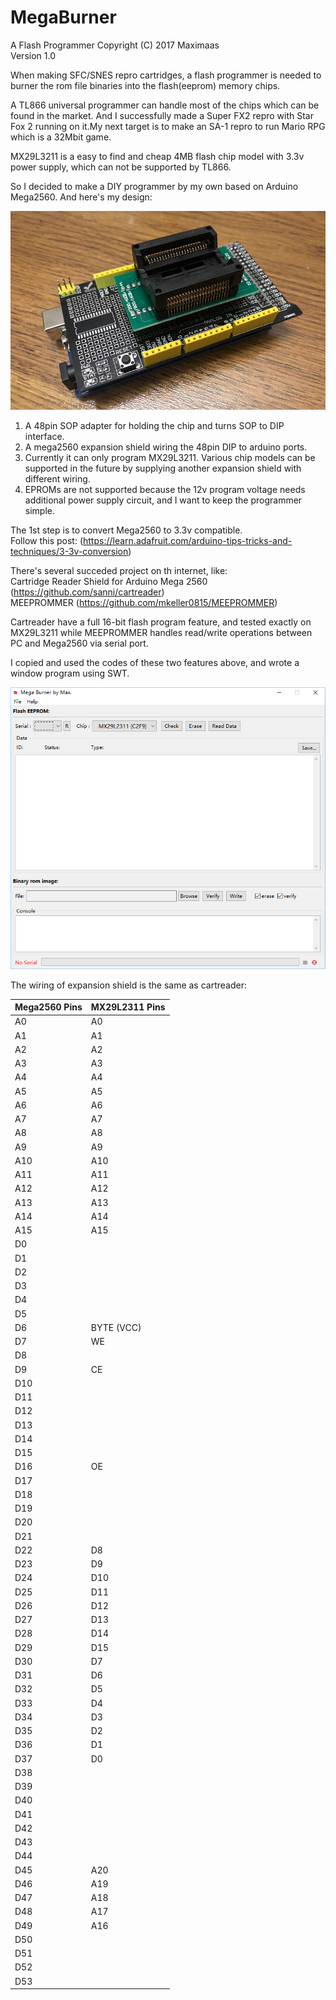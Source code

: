 # MegaBurner
A Flash Programmer
Copyright (C) 2017 Maximaas<br/>
Version 1.0

When making SFC/SNES repro cartridges, a flash programmer is needed to burner the rom file binaries into the flash(eeprom) memory chips.

A TL866 universal programmer can handle most of the chips which can be found in the market. And I successfully made a Super FX2 repro with Star Fox 2 running on it.My next target is to make an SA-1 repro to run Mario RPG which is a 32Mbit game. 

MX29L3211 is a easy to find and cheap 4MB flash chip model with 3.3v power supply, which can not be supported by TL866. 

So I decided to make a DIY programmer by my own based on Arduino Mega2560. And here's my design:

![image](https://github.com/maximaas/MegaBurner/blob/master/pics/megaburner_hw.png)

1. A 48pin SOP adapter for holding the chip and turns SOP to DIP interface.
2. A mega2560 expansion shield wiring the 48pin DIP to arduino ports.
3. Currently it can only program MX29L3211. Various chip models can be supported in the future by supplying another expansion shield with different wiring.
4. EPROMs are not supported because the 12v program voltage needs additional power supply circuit, and I want to keep the programmer simple.

The 1st step is to convert Mega2560 to 3.3v compatible.<br/>
Follow this post: (https://learn.adafruit.com/arduino-tips-tricks-and-techniques/3-3v-conversion)

There's several succeded project on th internet, like:<br/>
Cartridge Reader Shield for Arduino Mega 2560 (https://github.com/sanni/cartreader)<br/>
MEEPROMMER (https://github.com/mkeller0815/MEEPROMMER)

Cartreader have a full 16-bit flash program feature, and tested exactly on MX29L3211 while MEEPROMMER handles read/write operations between PC and Mega2560 via serial port.

I copied and used the codes of these two features above, and wrote a window program using SWT.

![image](https://github.com/maximaas/MegaBurner/blob/master/pics/megaburner_window.png)

The wiring of expansion shield is the same as cartreader:

| Mega2560 Pins  | MX29L2311 Pins   |
|:---------------|:-----------------|
|A0              |A0                |
|A1              |A1                |
|A2              |A2                |
|A3              |A3                |
|A4              |A4                |
|A5              |A5                |
|A6              |A6                |
|A7              |A7                |
|A8              |A8                |
|A9              |A9                |
|A10             |A10               |
|A11             |A11               |
|A12             |A12               |
|A13             |A13               |
|A14             |A14               |
|A15             |A15               |
|D0              |                  |
|D1              |                  |
|D2              |                  |
|D3              |                  |
|D4              |                  |
|D5              |                  |
|D6              |BYTE (VCC)        |
|D7              |WE                |
|D8              |                  |
|D9              |CE                |
|D10             |                  |
|D11             |                  |
|D12             |                  |
|D13             |                  |
|D14             |                  |
|D15             |                  |
|D16             |OE                |
|D17             |                  |
|D18             |                  |
|D19             |                  |
|D20             |                  |
|D21             |                  |
|D22             |D8                |
|D23             |D9                |
|D24             |D10               |
|D25             |D11               |
|D26             |D12               |
|D27             |D13               |
|D28             |D14               |
|D29             |D15               |
|D30             |D7                |
|D31             |D6                |
|D32             |D5                |
|D33             |D4                |
|D34             |D3                |
|D35             |D2                |
|D36             |D1                |
|D37             |D0                |
|D38             |                  |
|D39             |                  |
|D40             |                  |
|D41             |                  |
|D42             |                  |
|D43             |                  |
|D44             |                  |
|D45             |A20               |
|D46             |A19               |
|D47             |A18               |
|D48             |A17               |
|D49             |A16               |
|D50             |                  |
|D51             |                  |
|D52             |                  |
|D53             |                  |

